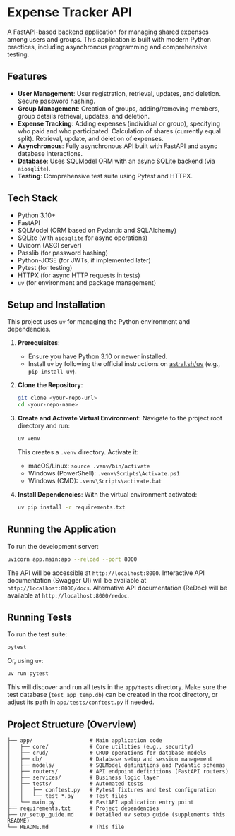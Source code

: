 # Expense Tracker API

A FastAPI-based backend application for managing shared expenses among users and groups. This application is built with modern Python practices, including asynchronous programming and comprehensive testing.

## Features

-   **User Management**: User registration, retrieval, updates, and deletion. Secure password hashing.
-   **Group Management**: Creation of groups, adding/removing members, group details retrieval, updates, and deletion.
-   **Expense Tracking**: Adding expenses (individual or group), specifying who paid and who participated. Calculation of shares (currently equal split). Retrieval, update, and deletion of expenses.
-   **Asynchronous**: Fully asynchronous API built with FastAPI and async database interactions.
-   **Database**: Uses SQLModel ORM with an async SQLite backend (via `aiosqlite`).
-   **Testing**: Comprehensive test suite using Pytest and HTTPX.

## Tech Stack

-   Python 3.10+
-   FastAPI
-   SQLModel (ORM based on Pydantic and SQLAlchemy)
-   SQLite (with `aiosqlite` for async operations)
-   Uvicorn (ASGI server)
-   Passlib (for password hashing)
-   Python-JOSE (for JWTs, if implemented later)
-   Pytest (for testing)
-   HTTPX (for async HTTP requests in tests)
-   `uv` (for environment and package management)

## Setup and Installation

This project uses `uv` for managing the Python environment and dependencies.

1.  **Prerequisites**:
    *   Ensure you have Python 3.10 or newer installed.
    *   Install `uv` by following the official instructions on [astral.sh/uv](https://astral.sh/uv) (e.g., `pip install uv`).

2.  **Clone the Repository**:
    ```bash
    git clone <your-repo-url>
    cd <your-repo-name>
    ```

3.  **Create and Activate Virtual Environment**:
    Navigate to the project root directory and run:
    ```bash
    uv venv
    ```
    This creates a `.venv` directory. Activate it:
    *   macOS/Linux: `source .venv/bin/activate`
    *   Windows (PowerShell): `.venv\Scripts\Activate.ps1`
    *   Windows (CMD): `.venv\Scripts\activate.bat`

4.  **Install Dependencies**:
    With the virtual environment activated:
    ```bash
    uv pip install -r requirements.txt
    ```

## Running the Application

To run the development server:
```bash
uvicorn app.main:app --reload --port 8000
```
The API will be accessible at `http://localhost:8000`.
Interactive API documentation (Swagger UI) will be available at `http://localhost:8000/docs`.
Alternative API documentation (ReDoc) will be available at `http://localhost:8000/redoc`.

## Running Tests

To run the test suite:
```bash
pytest
```
Or, using `uv`:
```bash
uv run pytest
```
This will discover and run all tests in the `app/tests` directory. Make sure the test database (`test_app_temp.db`) can be created in the root directory, or adjust its path in `app/tests/conftest.py` if needed.

## Project Structure (Overview)

```
├── app/                  # Main application code
│   ├── core/             # Core utilities (e.g., security)
│   ├── crud/             # CRUD operations for database models
│   ├── db/               # Database setup and session management
│   ├── models/           # SQLModel definitions and Pydantic schemas
│   ├── routers/          # API endpoint definitions (FastAPI routers)
│   ├── services/         # Business logic layer
│   ├── tests/            # Automated tests
│   │   ├── conftest.py   # Pytest fixtures and test configuration
│   │   └── test_*.py     # Test files
│   └── main.py           # FastAPI application entry point
├── requirements.txt      # Project dependencies
├── uv_setup_guide.md     # Detailed uv setup guide (supplements this README)
└── README.md             # This file
```
